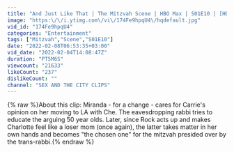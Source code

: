 ```yaml
---
title: "And Just Like That | The Mitzvah Scene | HBO Max | S01E10 | [HD]"
image: "https:\/\/i.ytimg.com\/vi\/174Fe9hpqU4\/hqdefault.jpg"
vid_id: "174Fe9hpqU4"
categories: "Entertainment"
tags: ["Mitzvah","Scene","S01E10"]
date: "2022-02-08T06:53:35+03:00"
vid_date: "2022-02-04T14:08:47Z"
duration: "PT5M6S"
viewcount: "21633"
likeCount: "237"
dislikeCount: ""
channel: "SEX AND THE CITY CLIPS"
---
```

{% raw %}About this clip: Miranda - for a change - cares for Carrie's opinion on her moving to LA with Che. The eavesdropping rabbi tries to educate the arguing 50 year olds. Later, since Rock acts up and makes Charlotte feel like a loser mom (once again), the latter takes matter in her own hands and becomes &quot;the chosen one&quot; for the mitzvah presided over by the trans-rabbi.{% endraw %}
